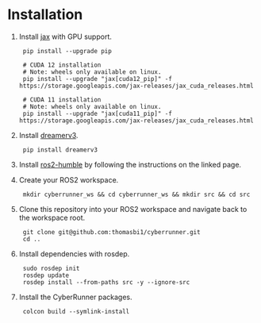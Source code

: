 Installation
=====

1. Install [jax](https://jax.readthedocs.io/en/latest/installation.html) with GPU support.

        pip install --upgrade pip

        # CUDA 12 installation
        # Note: wheels only available on linux.
        pip install --upgrade "jax[cuda12_pip]" -f https://storage.googleapis.com/jax-releases/jax_cuda_releases.html

        # CUDA 11 installation
        # Note: wheels only available on linux.
        pip install --upgrade "jax[cuda11_pip]" -f https://storage.googleapis.com/jax-releases/jax_cuda_releases.html
2. Install [dreamerv3](https://github.com/danijar/dreamerv3).

        pip install dreamerv3
3. Install [ros2-humble](https://docs.ros.org/en/humble/Installation/Ubuntu-Install-Debians.html) by following the instructions on the linked page.
4. Create your ROS2 workspace.

        mkdir cyberrunner_ws && cd cyberrunner_ws && mkdir src && cd src
5. Clone this repository into your ROS2 workspace and navigate back to the workspace root.

        git clone git@github.com:thomasbi1/cyberrunner.git
        cd ..
6. Install dependencies with rosdep.

        sudo rosdep init
        rosdep update
        rosdep install --from-paths src -y --ignore-src
7. Install the CyberRunner packages.

        colcon build --symlink-install

